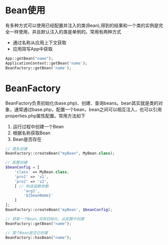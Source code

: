 # Bean使用

有多种方式可以使用已经配置并注入的类\(Bean\),得到的结果和一个类的实例是完全一样使用，并且默认注入的类是单例的。常用有两种方式

* 通过名称从应用上下文获取
* 应用简写App中获取

```php
App::getBean("name");
ApplicationContext::getBean('name');
BeanFactory::getBean('name');
```

# BeanFactory

BeanFactory负责初始化\(base.php\)、创建、查询beans。bean其实就是类的对象，通常通过base.php，配置一个bean，bean之间可以相互注入，也可以引用properties.php属性配置。常用方法如下

1. 运行过程中创建一个Bean
2. 根据名称获取Bean
3. Bean是否存在

```php
// 类名创建
BeanFactory::createBean("myBean", MyBean.class);

// 配置创建
$beanConfig = [
    'class' => MyBean.class,
    'pro1' => 'v1',
    'pro2' => 'v2',
    [ // 构造函数参数
        'arg1',
        '${beanName}'
    ]
];
BeanFactory::createBean('myBean', $beanConfig);

// 获取一个Bean,没有初始化，从配置中创建
BeanFactory::getBean("name");

// 某个Bean是否已创建
BeanFactory::hasBean("name");
```



